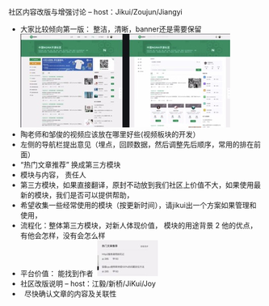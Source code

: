 社区内容改版与增强讨论 – host：Jikui/Zoujun/Jiangyi 
 
* 大家比较倾向第一版： 整洁，清晰，banner还是需要保留
![1599010994026.jpg](images/1599010994026.jpg)
* 陶老师和邹俊的视频应该放在哪里好些(视频板块的开发） 
* 左侧的导航栏提出意见（埋点，回顾数据，然后调整先后顺序，常用的排在前面） 
* “热门文章推荐” 换成第三方模块 
  
 
* 模块与内容， 责任人 
* 第三方模块，如果直接翻译，原封不动放到我们社区上价值不大，如果使用最新的模块，我们是否可以提供帮助， 
* 希望收集一些经常使用的模块（按更新时间），请jikui出一个方案如果管理和使用， 
* 流程化：整体第三方模块，对新人体现价值， 模块的用途背景 2 他的优点，有他会怎样，没有会怎么样 
* 平台价值： 能找到作者 
![1599011050098.jpg](images/1599011050098.jpg)
* 社区改版说明 – host：江毅/新桥/JiKui/Joy 
*   尽快确认文章的内容及关联性  
